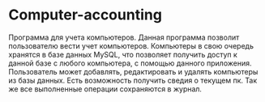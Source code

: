 # Computer-accounting
Программа для учета компьютеров.
Данная программа позволит пользователю вести учет компьютеров. Компьютеры в свою очередь хранятся в базе данных MySQL, 
что позволяет получить доступ к данной базе с любого компьютера, с помощью данного приложения.
Пользователь может добавлять, редактировать и удалять компьютеры из базы данных.
Есть возможность получить сведия о текущем пк.
Так же все выполненные операции сохраняются в журнал. 

